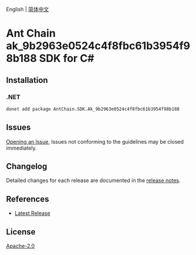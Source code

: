 English | [简体中文](README-CN.md)

# Ant Chain ak_9b2963e0524c4f8fbc61b3954f98b188 SDK for C#

## Installation

### .NET

```bash
donet add package AntChain.SDK.Ak_9b2963e0524c4f8fbc61b3954f98b188
```

## Issues

[Opening an Issue](https://github.com/alipay/antchain-openapi-prod-sdk/issues/new), Issues not conforming to the guidelines may be closed immediately.

## Changelog

Detailed changes for each release are documented in the [release notes](./ChangeLog.md).

## References

* [Latest Release](https://github.com/alipay/antchain-openapi-prod-sdk/)

## License

[Apache-2.0](http://www.apache.org/licenses/LICENSE-2.0)
